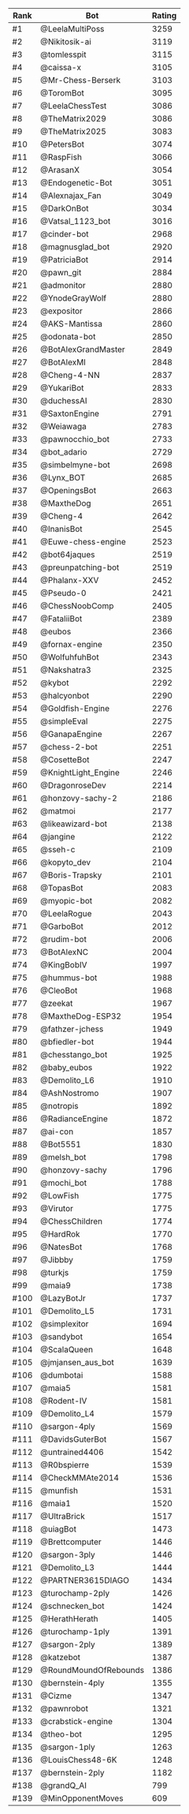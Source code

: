 Rank|Bot|Rating
---|---|---
#1|@LeelaMultiPoss|3259
#2|@Nikitosik-ai|3119
#3|@tomlesspit|3115
#4|@caissa-x|3105
#5|@Mr-Chess-Berserk|3103
#6|@ToromBot|3095
#7|@LeelaChessTest|3086
#8|@TheMatrix2029|3086
#9|@TheMatrix2025|3083
#10|@PetersBot|3074
#11|@RaspFish|3066
#12|@ArasanX|3054
#13|@Endogenetic-Bot|3051
#14|@Alexnajax_Fan|3049
#15|@DarkOnBot|3034
#16|@Vatsal_1123_bot|3016
#17|@cinder-bot|2968
#18|@magnusglad_bot|2920
#19|@PatriciaBot|2914
#20|@pawn_git|2884
#21|@admonitor|2880
#22|@YnodeGrayWolf|2880
#23|@expositor|2866
#24|@AKS-Mantissa|2860
#25|@odonata-bot|2850
#26|@BotAlexGrandMaster|2849
#27|@BotAlexMI|2848
#28|@Cheng-4-NN|2837
#29|@YukariBot|2833
#30|@duchessAI|2830
#31|@SaxtonEngine|2791
#32|@Weiawaga|2783
#33|@pawnocchio_bot|2733
#34|@bot_adario|2729
#35|@simbelmyne-bot|2698
#36|@Lynx_BOT|2685
#37|@OpeningsBot|2663
#38|@MaxtheDog|2651
#39|@Cheng-4|2642
#40|@InanisBot|2545
#41|@Euwe-chess-engine|2523
#42|@bot64jaques|2519
#43|@preunpatching-bot|2519
#44|@Phalanx-XXV|2452
#45|@Pseudo-0|2421
#46|@ChessNoobComp|2405
#47|@FataliiBot|2389
#48|@eubos|2366
#49|@fornax-engine|2350
#50|@WolfuhfuhBot|2343
#51|@Nakshatra3|2325
#52|@kybot|2292
#53|@halcyonbot|2290
#54|@Goldfish-Engine|2276
#55|@simpleEval|2275
#56|@GanapaEngine|2267
#57|@chess-2-bot|2251
#58|@CosetteBot|2247
#59|@KnightLight_Engine|2246
#60|@DragonroseDev|2214
#61|@honzovy-sachy-2|2186
#62|@matmoi|2177
#63|@likeawizard-bot|2138
#64|@jangine|2122
#65|@sseh-c|2109
#66|@kopyto_dev|2104
#67|@Boris-Trapsky|2101
#68|@TopasBot|2083
#69|@myopic-bot|2082
#70|@LeelaRogue|2043
#71|@GarboBot|2012
#72|@rudim-bot|2006
#73|@BotAlexNC|2004
#74|@KingBobIV|1997
#75|@hummus-bot|1988
#76|@CleoBot|1968
#77|@zeekat|1967
#78|@MaxtheDog-ESP32|1954
#79|@fathzer-jchess|1949
#80|@bfiedler-bot|1944
#81|@chesstango_bot|1925
#82|@baby_eubos|1922
#83|@Demolito_L6|1910
#84|@AshNostromo|1907
#85|@notropis|1892
#86|@RadianceEngine|1872
#87|@ai-con|1857
#88|@Bot5551|1830
#89|@melsh_bot|1798
#90|@honzovy-sachy|1796
#91|@mochi_bot|1788
#92|@LowFish|1775
#93|@Virutor|1775
#94|@ChessChildren|1774
#95|@HardRok|1770
#96|@NatesBot|1768
#97|@Jibbby|1759
#98|@turkjs|1759
#99|@maia9|1738
#100|@LazyBotJr|1737
#101|@Demolito_L5|1731
#102|@simplexitor|1694
#103|@sandybot|1654
#104|@ScalaQueen|1648
#105|@jmjansen_aus_bot|1639
#106|@dumbotai|1588
#107|@maia5|1581
#108|@Rodent-IV|1581
#109|@Demolito_L4|1579
#110|@sargon-4ply|1569
#111|@DavidsGuterBot|1567
#112|@untrained4406|1542
#113|@R0bspierre|1539
#114|@CheckMMAte2014|1536
#115|@munfish|1531
#116|@maia1|1520
#117|@UltraBrick|1517
#118|@uiagBot|1473
#119|@Brettcomputer|1446
#120|@sargon-3ply|1446
#121|@Demolito_L3|1444
#122|@PARTNER3615DIAGO|1434
#123|@turochamp-2ply|1426
#124|@schnecken_bot|1424
#125|@HerathHerath|1405
#126|@turochamp-1ply|1391
#127|@sargon-2ply|1389
#128|@katzebot|1387
#129|@RoundMoundOfRebounds|1386
#130|@bernstein-4ply|1355
#131|@Cizme|1347
#132|@pawnrobot|1321
#133|@crabstick-engine|1304
#134|@theo-bot|1295
#135|@sargon-1ply|1263
#136|@LouisChess48-6K|1248
#137|@bernstein-2ply|1182
#138|@grandQ_AI|799
#139|@MinOpponentMoves|609
